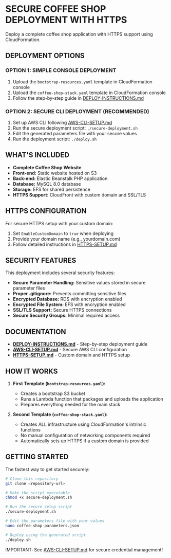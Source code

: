 # SECURE COFFEE SHOP DEPLOYMENT WITH HTTPS

Deploy a complete coffee shop application with HTTPS support using CloudFormation.

## DEPLOYMENT OPTIONS

### OPTION 1: SIMPLE CONSOLE DEPLOYMENT
1. Upload the `bootstrap-resources.yaml` template in CloudFormation console
2. Upload the `coffee-shop-stack.yaml` template in CloudFormation console
3. Follow the step-by-step guide in [DEPLOY-INSTRUCTIONS.md](DEPLOY-INSTRUCTIONS.md)

### OPTION 2: SECURE CLI DEPLOYMENT (RECOMMENDED)
1. Set up AWS CLI following [AWS-CLI-SETUP.md](AWS-CLI-SETUP.md)
2. Run the secure deployment script: `./secure-deployment.sh`
3. Edit the generated parameters file with your secure values
4. Run the deployment script: `./deploy.sh`

## WHAT'S INCLUDED

- **Complete Coffee Shop Website**
- **Front-end:** Static website hosted on S3
- **Back-end:** Elastic Beanstalk PHP application
- **Database:** MySQL 8.0 database
- **Storage:** EFS for shared persistence
- **HTTPS Support:** CloudFront with custom domain and SSL/TLS

## HTTPS CONFIGURATION

For secure HTTPS setup with your custom domain:

1. Set `EnableCustomDomain` to `true` when deploying
2. Provide your domain name (e.g., yourdomain.com)
3. Follow detailed instructions in [HTTPS-SETUP.md](HTTPS-SETUP.md)

## SECURITY FEATURES

This deployment includes several security features:

- **Secure Parameter Handling:** Sensitive values stored in secure parameter files
- **Proper .gitignore:** Prevents committing sensitive files
- **Encrypted Database:** RDS with encryption enabled
- **Encrypted File System:** EFS with encryption enabled
- **SSL/TLS Support:** Secure HTTPS connections
- **Secure Security Groups:** Minimal required access

## DOCUMENTATION

- **[DEPLOY-INSTRUCTIONS.md](DEPLOY-INSTRUCTIONS.md)** - Step-by-step deployment guide
- **[AWS-CLI-SETUP.md](AWS-CLI-SETUP.md)** - Secure AWS CLI configuration
- **[HTTPS-SETUP.md](HTTPS-SETUP.md)** - Custom domain and HTTPS setup

## HOW IT WORKS

1. **First Template (`bootstrap-resources.yaml`):**
   - Creates a bootstrap S3 bucket
   - Runs a Lambda function that packages and uploads the application
   - Prepares everything needed for the main stack

2. **Second Template (`coffee-shop-stack.yaml`):**
   - Creates ALL infrastructure using CloudFormation's intrinsic functions
   - No manual configuration of networking components required
   - Automatically sets up HTTPS if a custom domain is provided

## GETTING STARTED

The fastest way to get started securely:

```bash
# Clone this repository
git clone <repository-url>

# Make the script executable
chmod +x secure-deployment.sh

# Run the secure setup script
./secure-deployment.sh

# Edit the parameters file with your values
nano coffee-shop-parameters.json

# Deploy using the generated script
./deploy.sh
```

IMPORTANT: See [AWS-CLI-SETUP.md](AWS-CLI-SETUP.md) for secure credential management!